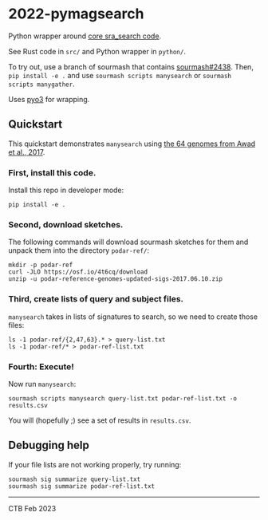 # 2022-pymagsearch

Python wrapper around
[core sra_search code](https://github.com/sourmash-bio/sra_search).

See Rust code in `src/` and Python wrapper in `python/`.

To try out, use a branch of sourmash that contains [sourmash#2438](https://github.com/sourmash-bio/sourmash/pull/2438). Then, `pip install -e .` and
use `sourmash scripts manysearch` or `sourmash scripts manygather`.

Uses [pyo3](https://github.com/PyO3/pyo3) for wrapping.

## Quickstart

This quickstart demonstrates `manysearch` using
[the 64 genomes from Awad et al., 2017](https://osf.io/vk4fa/).

### First, install this code.

Install this repo in developer mode:
```
pip install -e .
```

### Second, download sketches.

The following commands will download sourmash sketches for them and
unpack them into the directory `podar-ref/`:

```
mkdir -p podar-ref
curl -JLO https://osf.io/4t6cq/download
unzip -u podar-reference-genomes-updated-sigs-2017.06.10.zip
```

### Third, create lists of query and subject files.

`manysearch` takes in lists of signatures to search, so we need to
create those files:

```
ls -1 podar-ref/{2,47,63}.* > query-list.txt
ls -1 podar-ref/* > podar-ref-list.txt
```

### Fourth: Execute!

Now run `manysearch`:
```
sourmash scripts manysearch query-list.txt podar-ref-list.txt -o results.csv
```

You will (hopefully ;) see a set of results in `results.csv`.

## Debugging help

If your file lists are not working properly, try running:
```
sourmash sig summarize query-list.txt
sourmash sig summarize podar-ref-list.txt
```


---

CTB Feb 2023
